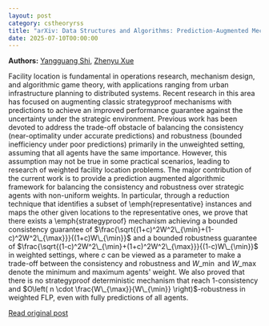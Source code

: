 ```yaml
---
layout: post
category: cstheoryrss
title: "arXiv: Data Structures and Algorithms: Prediction-Augmented Mechanism Design for Weighted Facility Location"
date: 2025-07-10T00:00:00
---
```


**Authors:** [Yangguang Shi](https://dblp.uni-trier.de/search?q=Yangguang+Shi), [Zhenyu Xue](https://dblp.uni-trier.de/search?q=Zhenyu+Xue)

Facility location is fundamental in operations research, mechanism design,
and algorithmic game theory, with applications ranging from urban
infrastructure planning to distributed systems. Recent research in this area
has focused on augmenting classic strategyproof mechanisms with predictions to
achieve an improved performance guarantee against the uncertainty under the
strategic environment. Previous work has been devoted to address the trade-off
obstacle of balancing the consistency (near-optimality under accurate
predictions) and robustness (bounded inefficiency under poor predictions)
primarily in the unweighted setting, assuming that all agents have the same
importance. However, this assumption may not be true in some practical
scenarios, leading to research of weighted facility location problems.
The major contribution of the current work is to provide a prediction
augmented algorithmic framework for balancing the consistency and robustness
over strategic agents with non-uniform weights. In particular, through a
reduction technique that identifies a subset of \emph{representative} instances
and maps the other given locations to the representative ones, we prove that
there exists a \emph{strategyproof} mechanism achieving a bounded consistency
guarantee of $\frac{\sqrt{(1+c)^2W^2\_{\min}+(1-c)^2W^2\_{\max}}}{(1+c)W\_{\min}}$
and a bounded robustness guarantee of
$\frac{\sqrt{(1-c)^2W^2\_{\min}+(1+c)^2W^2\_{\max}}}{(1-c)W\_{\min}}$ in weighted
settings, where $c$ can be viewed as a parameter to make a trade-off between
the consistency and robustness and $W\_{\min}$ and $W\_{\max}$ denote the minimum
and maximum agents' weight. We also proved that there is no strategyproof
deterministic mechanism that reach $1$-consistency and $O\left( n \cdot
\frac{W\_{\max}}{W\_{\min}} \right)$-robustness in weighted FLP, even with fully
predictions of all agents.

[Read original post](http://arxiv.org/abs/2507.06509v1)
